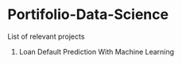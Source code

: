 # Portifolio-Data-Science
List of relevant projects

1) Loan Default Prediction With Machine Learning
